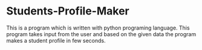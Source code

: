 # Students-Profile-Maker
This is a program which is written with python programing language. This program takes input from the user and based on the given data the program makes a student profile in few seconds.
